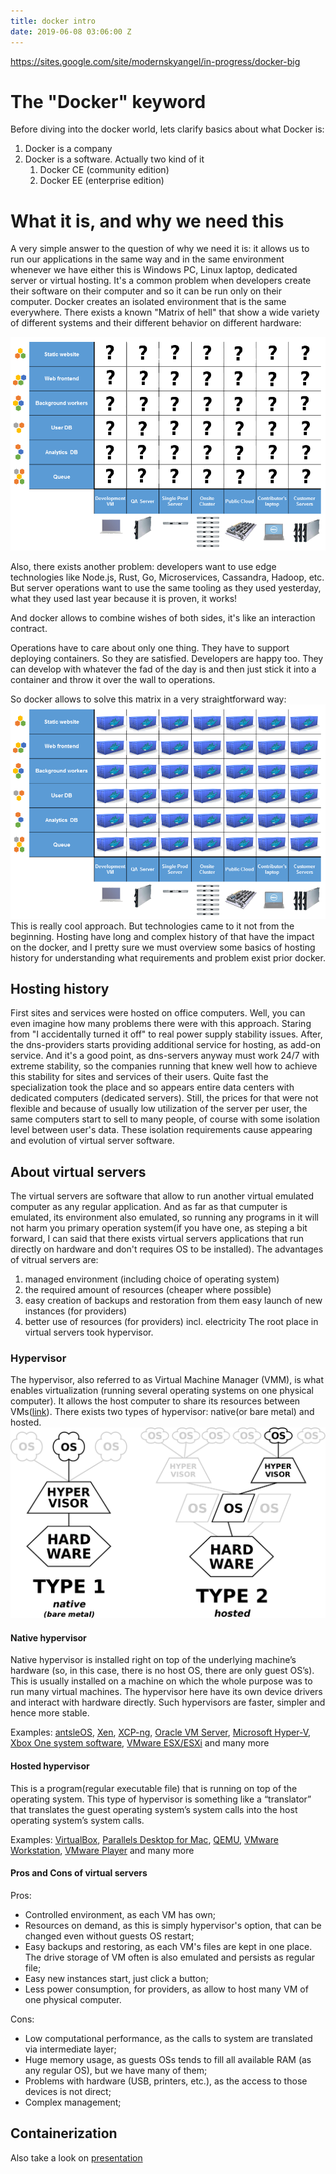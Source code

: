 ```yaml
---
title: docker intro
date: 2019-06-08 03:06:00 Z
---
```


https://sites.google.com/site/modernskyangel/in-progress/docker-big

# The "Docker" keyword
Before diving into the docker world, lets clarify basics about what Docker is:
 1. Docker is a company
 2. Docker is a software. Actually two kind of it
	 1. Docker CE (community edition) 
	 2. Docker EE (enterprise edition)

# What it is, and why we need this

A very simple answer to the question of why we need it is: it allows us to run our applications in the same way and in the same environment whenever we have either this is Windows PC, Linux laptop, dedicated server or virtual hosting.  It's a common problem when developers create their software on their computer and so it can be run only on their computer. Docker creates an isolated environment that is the same everywhere.
There exists a known "Matrix of hell" that show a wide variety of different systems and their different behavior on different hardware:

![Matrix of hell](https://github.com/msangel/msangel.github.io/raw/master/_drafts/docker/the_matrix_of_hell.png "Matrix of hell")

Also, there exists another problem: developers want to use edge technologies like Node.js, Rust, Go, Microservices, Cassandra, Hadoop, etc.
But server operations want to use the same tooling as they used yesterday, what they used last year because it is proven, it works!

And docker allows to combine wishes of both sides, it's like an interaction contract.

Operations have to care about only one thing. They have to support deploying containers. So they are satisfied. Developers are happy too. They can develop with whatever the fad of the day is and then just stick it into a container and throw it over the wall to operations.

So docker allows to solve this matrix in a very straightforward way:
![Matrix solved](https://github.com/msangel/msangel.github.io/raw/master/_drafts/docker/the_matrix_of_hell_solved.png "Matrix solved")This is really cool approach. But technologies came to it not from the beginning. Hosting have long and complex history of that have the impact on the docker, and I pretty sure we must overview some basics of hosting history for understanding what requirements and problem exist prior docker.

## Hosting history

First sites and services were hosted on office computers. Well, you can even imagine how many problems there were with this approach. Staring from "I accidentally turned it off" to real power supply stability issues.
After, the dns-providers starts providing additional service for hosting, as add-on service. And it's a good point, as dns-servers anyway must work 24/7 with extreme stability, so the companies running that knew well how to achieve this stability for sites and services of their users.
Quite fast the specialization took the place and so appears entire data centers with dedicated computers (dedicated servers). Still, the prices for that were not flexible and because of usually low utilization of the server per user, the same computers start to sell to many people, of course with some isolation level between user's data. These isolation requirements cause appearing and evolution of virtual server software.

## About virtual servers
The virtual servers are software that allow to run another virtual emulated computer as any regular application. And as far as that cumputer is emulated, its environment also emulated, so running any programs in it will not harm you primary operation system(if you have one, as steping a bit forward, I can said that there exists virtual servers applications that run directly on hardware and don't requires OS to be installed).
The advantages of vitrual servers are:
1. managed environment (including choice of operating system)
2. the required amount of resources (cheaper where possible)
3. easy creation of backups and restoration from them
easy launch of new instances (for providers)
4. better use of resources (for providers) incl. electricity
The root place in virtual servers took hypervisor.

### Hypervisor
The hypervisor, also referred to as Virtual Machine Manager (VMM), is what enables virtualization (running several operating systems on one physical computer). It allows the host computer to share its resources between VMs([link](https://www.vmware.com/topics/glossary/content/hypervisor)).
There exists two types of hypervisor: native(or bare metal) and hosted.
![Hypervisor types](https://github.com/msangel/msangel.github.io/raw/master/_drafts/docker/hypervisor.png "Hypervisor types")

#### Native hypervisor
Native hypervisor is installed right on top of the underlying machine’s hardware (so, in this case, there is no host OS, there are only guest OS’s). This is usually installed on a machine on which the whole purpose was to run many virtual machines. The hypervisor here have its own device drivers and interact with hardware directly. Such hypervisors are faster, simpler and hence more stable.

Examples:
[antsleOS](https://antsle.com/all/os-used-in-antsle/), [Xen](https://xenproject.org/), [XCP-ng](https://xcp-ng.org/), [Oracle VM Server](https://www.oracle.com/virtualization/vm-server-for-x86/), [Microsoft Hyper-V](https://docs.microsoft.com/en-us/windows-server/virtualization/hyper-v/hyper-v-technology-overview), [Xbox One system software](https://direct.playstation.com/en-us/ps5), [VMware ESX/ESXi](https://www.vmware.com/products/esxi-and-esx.html) and many more

#### Hosted hypervisor
This is a program(regular executable file) that is running on top of the operating system. This type of hypervisor is something like a “translator” that translates the guest operating system’s system calls into the host operating system’s system calls.

Examples:
[VirtualBox](https://www.virtualbox.org/), [Parallels Desktop for Mac](https://www.parallels.com/), [QEMU](https://www.qemu.org/), [VMware Workstation](https://www.vmware.com/products/workstation), [VMware Player](https://www.vmware.com/products/player) and many more
 
 #### Pros and Cons of virtual servers
Pros:
 - Controlled environment, as each VM has own;
 - Resources on demand, as this is simply hypervisor's option, that can be changed even without guests OS restart;
 - Easy backups and restoring, as each VM's files are kept in one place. The drive storage of VM often is also emulated and persists as regular file;
 - Easy new instances start, just click a button;
 - Less power consumption, for providers, as allow to host many VM of one physical computer. 

Cons:
 - Low computational performance, as the calls to system are translated via intermediate layer;
 - Huge memory usage, as guests OSs tends to fill all available RAM (as any regular OS), but we have many of them;
 - Problems with hardware (USB, printers, etc.), as the access to those devices is not direct;
 - Complex management;

## Containerization

Also take a look on [presentation](https://docs.google.com/presentation/d/e/2PACX-1vT9OVJT6Etyzd-FJEKitGW5g7t8zzEmPdykV9AoCGZSYoLSuCo1hUxrffhkzwaiwtQ7r3o4VJjp_e57/pub?start=false&loop=false&delayms=3000)
<!--stackedit_data:
eyJoaXN0b3J5IjpbLTIyOTI4MjAwMCwzMTgwMTM2MjYsLTMxMD
c0NDc0NywtMTExNzkzNTc2OCwtMjEyOTUzNDQzLDQ0ODAzMDE3
Nyw3Mjk1OTUyMjgsLTkwOTE5ODczOCwtODY5MTM4MTI4LC0yMT
EzNzc5Nzk2LC03OTY2NjgyNDMsMTM3NzIxMDE4NiwtMTIxMTI4
MDU1MywyMTA1NDA5NzU1LDQ5NjgxOTMzNywtMTUxMTgyNjkzMy
w1OTE2Njc4NTUsNjQ0OTkyNDU1LC0xNTczNjU5Mzg1LDE0MjE4
NjIwODddfQ==
-->